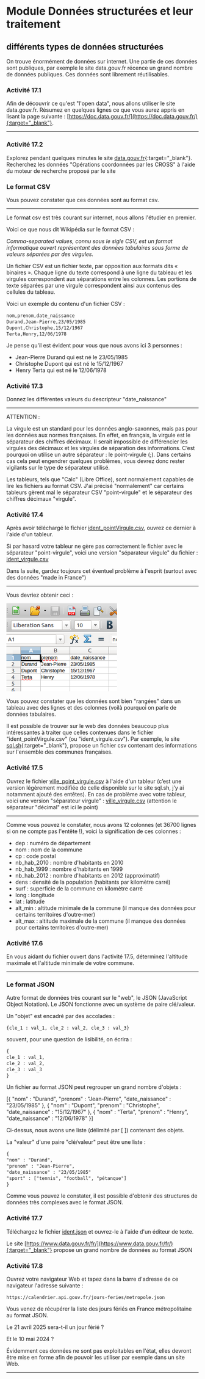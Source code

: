 # Module Données structurées et leur traitement
## différents types de données structurées

On trouve énormément de données sur internet. Une partie de ces données sont publiques, par exemple le site data.gouv.fr récence un grand nombre de données publiques. Ces données sont librement réutilisables.

### Activité 17.1

Afin de découvrir ce qu'est "l'open data", nous allons utiliser le site data.gouv.fr. Résumez en quelques lignes ce que vous aurez appris en lisant la page suivante : [https://doc.data.gouv.fr/](https://doc.data.gouv.fr/){:target="_blank"}.
***

### Activité 17.2

Explorez pendant quelques minutes le site [data.gouv.fr](https://www.data.gouv.fr/fr/){:target="_blank"}. Recherchez les données "Opérations coordonnées par les CROSS" à l'aide du moteur de recherche proposé par le site

### Le format CSV

Vous pouvez constater que ces données sont au format csv.
***

Le format csv est très courant sur internet, nous allons l'étudier en premier.

Voici ce que nous dit Wikipédia sur le format CSV :

*Comma-separated values, connu sous le sigle CSV, est un format informatique ouvert représentant des données tabulaires sous forme de valeurs séparées par des virgules.*

Un fichier CSV est un fichier texte, par opposition aux formats dits « binaires ». Chaque ligne du texte correspond à une ligne du tableau et les virgules correspondent aux séparations entre les colonnes. Les portions de texte séparées par une virgule correspondent ainsi aux contenus des cellules du tableau.

Voici un exemple du contenu d'un fichier CSV :

```
nom,prenom,date_naissance
Durand,Jean-Pierre,23/05/1985
Dupont,Christophe,15/12/1967
Terta,Henry,12/06/1978
```

Je pense qu'il est évident pour vous que nous avons ici 3 personnes :

- Jean-Pierre Durand qui est né le 23/05/1985
- Christophe Dupont qui est né le 15/12/1967
- Henry Terta qui est né le 12/06/1978

### Activité  17.3

Donnez les différentes valeurs du descripteur "date_naissance"
***

ATTENTION :

La virgule est un standard pour les données anglo-saxonnes, mais pas pour les données aux normes françaises. En effet, en français, la virgule est le séparateur des chiffres décimaux. Il serait impossible de différencier les virgules des décimaux et les virgules de séparation des informations. C’est pourquoi on utilise un autre séparateur : le point-virgule (;). Dans certains cas cela peut engendrer quelques problèmes, vous devrez donc rester vigilants sur le type de séparateur utilisé.

Les tableurs, tels que "Calc" (Libre Office), sont normalement capables de lire les fichiers au format CSV. J'ai précisé "normalement" car certains tableurs gèrent mal le séparateur CSV "point-virgule" et le séparateur des chiffres décimaux "virgule".

### Activité 17.4

Après avoir téléchargé le fichier [ident_pointVirgule.csv](/asset/ident_pointVirgule.csv), ouvrez ce dernier à l'aide d'un tableur.

Si par hasard votre tableur ne gère pas correctement le fichier avec le séparateur "point-virgule", voici une version "séparateur virgule" du fichier : [ident_virgule.csv](v/asset/ident_irgule.csv)

Dans la suite, gardez toujours cet éventuel problème à l'esprit (surtout avec des données "made in France")
***

Vous devriez obtenir ceci :

![](img/snt_donnee_1.png)

Vous pouvez constater que les données sont bien "rangées" dans un tableau avec des lignes et des colonnes (voilà pourquoi on parle de données tabulaires.

Il est possible de trouver sur le web des données beaucoup plus intéressantes à traiter que celles contenues dans le fichier "ident_pointVirgule.csv" (ou "ident_virgule.csv"). Par exemple, le site [sql.sh](https://sql.sh/736-base-donnees-villes-francaises){:target="_blank"}, propose un fichier csv contenant des informations sur l'ensemble des communes françaises.

### Activité 17.5

Ouvrez le fichier [ville_point_virgule.csv](/asset/villes_point_virgule.csv) à l'aide d'un tableur (c’est une version légèrement modifiée de celle disponible sur le site sql.sh, j’y ai notamment ajouté des entêtes). En cas de problème avec votre tableur, voici une version "séparateur virgule" : [ville_virgule.csv](/asset/villes_virgule.csv) (attention le séparateur "décimal" est ici le point)
***

Comme vous pouvez le constater, nous avons 12 colonnes (et 36700 lignes si on ne compte pas l'entête !), voici la signification de ces colonnes :

- dep : numéro de département
- nom : nom de la commune
- cp : code postal
- nb_hab_2010 : nombre d'habitants en 2010
- nb_hab_1999 : nombre d'habitants en 1999
- nb_hab_2012 : nombre d'habitants en 2012 (approximatif)
- dens : densité de la population (habitants par kilomètre carré)
- surf : superficie de la commune en kilomètre carré
- long : longitude
- lat : latitude
- alt_min : altitude minimale de la commune (il manque des données pour certains territoires d'outre-mer)
- alt_max : altitude maximale de la commune (il manque des données pour certains territoires d'outre-mer)

### Activité 17.6

En vous aidant du fichier ouvert dans l'activité 17.5, déterminez l'altitude maximale et l'altitude minimale de votre commune.
***

### Le format JSON

Autre format de données très courant sur le "web", le JSON (JavaScript Object Notation). Le JSON fonctionne avec un système de paire clé/valeur.

Un "objet" est encadré par des accolades :

```
{cle_1 : val_1, cle_2 : val_2, cle_3 : val_3}
```
souvent, pour une question de lisibilité, on écrira :

```
{
cle_1 : val_1,
cle_2 : val_2,
cle_3 : val_3
}
```

Un fichier au format JSON peut regrouper un grand nombre d'objets :

[{
"nom" : "Durand",
"prenom" : "Jean-Pierre",
"date_naissance" : "23/05/1985"
},
{
"nom" : "Dupont",
"prenom" : "Christophe",
"date_naissance" : "15/12/1967"
},
{
"nom" : "Terta",
"prenom" : "Henry",
"date_naissance" : "12/06/1978"
}]


Ci-dessus, nous avons une liste (délimité par [ ]) contenant des objets.

La "valeur" d'une paire "clé/valeur" peut être une liste :

```
{
"nom" : "Durand",
"prenom" : "Jean-Pierre",
"date_naissance" : "23/05/1985"
"sport" : ["tennis", "football", "pétanque"]
}
```

Comme vous pouvez le constater, il est possible d'obtenir des structures de données très complexes avec le format JSON.

### Activité 17.7

Téléchargez le fichier [ident.json](/asset/ident.json) et ouvrez-le à l'aide d'un éditeur de texte.

Le site [https://www.data.gouv.fr/fr/](https://www.data.gouv.fr/fr/){:target="_blank"} propose un grand nombre de données au format JSON

### Activité 17.8

Ouvrez votre navigateur Web et tapez dans la barre d'adresse de ce navigateur l'adresse suivante :

```
https://calendrier.api.gouv.fr/jours-feries/metropole.json
```
Vous venez de récupérer la liste des jours fériés en France métropolitaine au format JSON.

Le 21 avril 2025 sera-t-il un jour férié ?

Et le 10 mai 2024 ?

Évidemment ces données ne sont pas exploitables en l'état, elles devront être mise en forme afin de pouvoir les utiliser par exemple dans un site Web.
***
